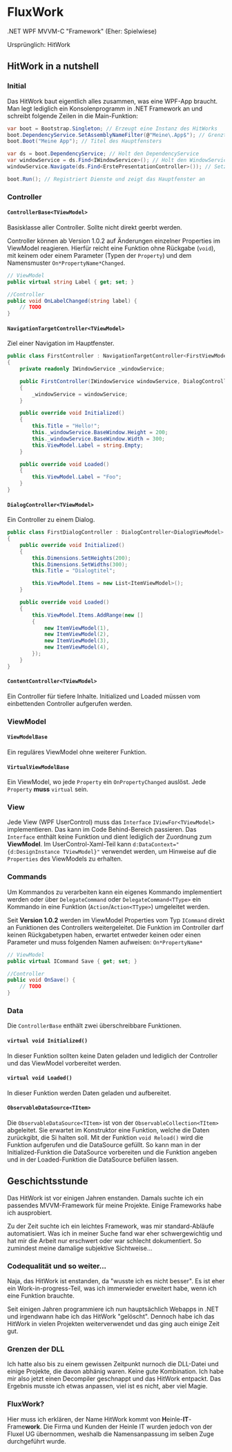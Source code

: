 # FluxWork

.NET WPF MVVM-C "Framework" (Eher: Spielwiese)

Ursprünglich: HitWork

## HitWork in a nutshell

### Initial

Das HitWork baut eigentlich alles zusammen, was eine WPF-App braucht. Man legt lediglich ein Konsolenprogramm in .NET Framework an und schreibt folgende Zeilen in die Main-Funktion:

```c#
var boot = Bootstrap.Singleton; // Erzeugt eine Instanz des HitWorks
boot.DependencyService.SetAssemblyNameFilter(@"Meine\.App$"); // Grenzt die Suche nach Services ein, RegEx
boot.Boot("Meine App"); // Titel des Hauptfensters

var ds = boot.DependencyService; // Holt den DependencyService
var windowService = ds.Find<IWindowService>(); // Holt den WindowService
windowService.Navigate(ds.Find<ErstePresentationController>()); // Setzt die 'ErstePresentation' als Einstieg

boot.Run(); // Registriert Dienste und zeigt das Hauptfenster an
```

### Controller

#### `ControllerBase<TViewModel>`

Basisklasse aller Controller. Sollte nicht direkt geerbt werden.

Controller können ab Version 1.0.2 auf Änderungen einzelner Properties im ViewModel reagieren. Hierfür reicht eine Funktion ohne Rückgabe (`void`), mit keinem oder einem Parameter (Typen der `Property`) und dem Namensmuster `On*PropertyName*Changed`.

```csharp
// ViewModel
public virtual string Label { get; set; }

//Controller
public void OnLabelChanged(string label) {
    // TODO
}
```

#### `NavigationTargetController<TViewModel>`

Ziel einer Navigation im Hauptfenster.

```csharp
public class FirstController : NavigationTargetController<FirstViewModel>
{
    private readonly IWindowService _windowService;

    public FirstController(IWindowService windowService, DialogController dialogController)
    {
        _windowService = windowService;
    }

    public override void Initialized()
    {
        this.Title = "Hello!";
        this._windowService.BaseWindow.Height = 200;
        this._windowService.BaseWindow.Width = 300;
        this.ViewModel.Label = string.Empty;
    }

    public override void Loaded()
    {
        this.ViewModel.Label = "Foo";
    }
}
```

#### `DialogController<TViewModel>`

Ein Controller zu einem Dialog.

```csharp
public class FirstDialogController : DialogController<DialogViewModel>
{
    public override void Initialized()
    {
        this.Dimensions.SetHeights(200);
        this.Dimensions.SetWidths(300);
        this.Title = "Dialogtitel";

        this.ViewModel.Items = new List<ItemViewModel>();
    }

    public override void Loaded()
    {
        this.ViewModel.Items.AddRange(new []
        {
            new ItemViewModel(1),
            new ItemViewModel(2),
            new ItemViewModel(3),
            new ItemViewModel(4),
        });
    }
}
```

#### `ContentController<TViewModel>`

Ein Controller für tiefere Inhalte. Initialized und Loaded müssen vom einbettenden Controller aufgerufen werden.

### ViewModel

#### `ViewModelBase`

Ein reguläres ViewModel ohne weiterer Funktion.

#### `VirtualViewModelBase`

Ein ViewModel, wo jede `Property` ein `OnPropertyChanged` auslöst. Jede `Property` **muss** `virtual` sein.

### View

Jede View (WPF UserControl) muss das `Interface` `IViewFor<TViewModel>` implementieren. Das kann im Code Behind-Bereich passieren. Das `Interface` enthält keine Funktion und dient lediglich der Zuordnung zum **ViewModel**. Im UserControl-Xaml-Teil kann `d:DataContext="{d:DesignInstance TViewModel}"` verwendet werden, um Hinweise auf die `Properties` des ViewModels zu erhalten.

### Commands

Um Kommandos zu verarbeiten kann ein eigenes Kommando implementiert werden oder über `DelegateCommand` oder `DelegateCommand<TType>` ein Kommando in eine Funktion (`Action`/`Action<TType>`) umgeleitet werden.

Seit **Version 1.0.2** werden im ViewModel Properties vom Typ `ICommand` direkt an Funktionen des Controllers weitergeleitet. Die Funktion im Controller darf keinen Rückgabetypen haben, erwartet entweder keinen oder einen Parameter und muss folgenden Namen aufweisen: `On*PropertyName*`

```csharp
// ViewModel
public virtual ICommand Save { get; set; }

//Controller
public void OnSave() {
    // TODO
}
```

### Data

Die `ControllerBase` enthält zwei überschreibbare Funktionen.

#### `virtual void Initialized()`

In dieser Funktion sollten keine Daten geladen und lediglich der Controller und das ViewModel vorbereitet werden.

#### `virtual void Loaded()`

In dieser Funktion werden Daten geladen und aufbereitet.

#### `ObservableDataSource<TItem>`

Die `ObservableDataSource<TItem>` ist von der `ObservableCollection<TItem>` abgeleitet. Sie erwartet im Konstruktor eine Funktion, welche die Daten zurückgibt, die Si halten soll. Mit der Funktion `void Reload()` wird die Funktion aufgerufen und die DataSource gefüllt. So kann man in der Initialized-Funktion die DataSource vorbereiten und die Funktion angeben und in der Loaded-Funktion die DataSource befüllen lassen.

## Geschichtsstunde

Das HitWork ist vor einigen Jahren enstanden. Damals suchte ich ein passendes MVVM-Framework für meine Projekte. Einige Frameworks habe ich ausprobiert.

Zu der Zeit suchte ich ein leichtes Framework, was mir standard-Abläufe automatisiert. Was ich in meiner Suche fand war eher schwergewichtig und hat mir die Arbeit nur erschwert oder war schlecht dokumentiert. So zumindest meine damalige subjektive Sichtweise...

### Codequalität und so weiter...

Naja, das HitWork ist enstanden, da "wusste ich es nicht besser". Es ist eher ein Work-in-progress-Teil, was ich immerwieder erweitert habe, wenn ich eine Funktion brauchte.

Seit einigen Jahren programmiere ich nun hauptsächlich Webapps in .NET und irgendwann habe ich das HitWork "gelöscht". Dennoch habe ich das HitWork in vielen Projekten weiterverwendet und das ging auch einige Zeit gut.

### Grenzen der DLL

Ich hatte also bis zu einem gewissen Zeitpunkt nurnoch die DLL-Datei und einige Projekte, die davon abhänig waren. Keine gute Kombination. Ich habe mir also jetzt einen Decompiler geschnappt und das HitWork entpackt. Das Ergebnis musste ich etwas anpassen, viel ist es nicht, aber viel Magie.

### FluxWork?

Hier muss ich erklären, der Name HitWork kommt von **H**einle-**IT**-Frame**work**. Die Firma und Kunden der Heinle IT wurden jedoch von der Fluxel UG übernommen, weshalb die Namensanpassung im selben Zuge durchgeführt wurde.
